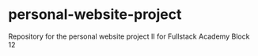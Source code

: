 # personal-website-project

Repository for the personal website project II for Fullstack Academy Block 12
